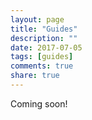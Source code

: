 ```yaml
---
layout: page
title: "Guides"
description: ""
date: 2017-07-05
tags: [guides]
comments: true
share: true
---
```


Coming soon!